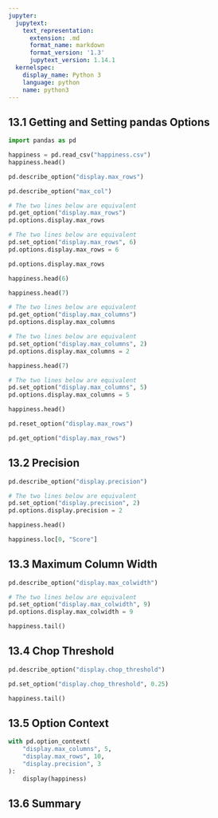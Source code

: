 ```yaml
---
jupyter:
  jupytext:
    text_representation:
      extension: .md
      format_name: markdown
      format_version: '1.3'
      jupytext_version: 1.14.1
  kernelspec:
    display_name: Python 3
    language: python
    name: python3
---
```


## 13.1 Getting and Setting pandas Options

```python
import pandas as pd
```

```python
happiness = pd.read_csv("happiness.csv")
happiness.head()
```

```python
pd.describe_option("display.max_rows")
```

```python
pd.describe_option("max_col")
```

```python
# The two lines below are equivalent
pd.get_option("display.max_rows")
pd.options.display.max_rows
```

```python
# The two lines below are equivalent
pd.set_option("display.max_rows", 6)
pd.options.display.max_rows = 6
```

```python
pd.options.display.max_rows
```

```python
happiness.head(6)
```

```python
happiness.head(7)
```

```python
# The two lines below are equivalent
pd.get_option("display.max_columns")
pd.options.display.max_columns
```

```python
# The two lines below are equivalent
pd.set_option("display.max_columns", 2)
pd.options.display.max_columns = 2
```

```python
happiness.head(7)
```

```python
# The two lines below are equivalent
pd.set_option("display.max_columns", 5)
pd.options.display.max_columns = 5
```

```python
happiness.head()
```

```python
pd.reset_option("display.max_rows")
```

```python
pd.get_option("display.max_rows")
```

## 13.2 Precision

```python
pd.describe_option("display.precision")
```

```python
# The two lines below are equivalent
pd.set_option("display.precision", 2)
pd.options.display.precision = 2
```

```python
happiness.head()
```

```python
happiness.loc[0, "Score"]
```

## 13.3 Maximum Column Width

```python
pd.describe_option("display.max_colwidth")
```

```python
# The two lines below are equivalent
pd.set_option("display.max_colwidth", 9)
pd.options.display.max_colwidth = 9
```

```python
happiness.tail()
```

## 13.4 Chop Threshold

```python
pd.describe_option("display.chop_threshold") 
```

```python
pd.set_option("display.chop_threshold", 0.25)
```

```python
happiness.tail()
```

## 13.5 Option Context

```python
with pd.option_context(
    "display.max_columns", 5, 
    "display.max_rows", 10, 
    "display.precision", 3
):
    display(happiness)
```

## 13.6 Summary

```python

```
